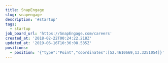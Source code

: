```yaml
---
title: SnapEngage
slug: snapengage
description: '#startup'
tags:
  - startup
job_board_url: 'https://SnapEngage.com/careers'
created_at: '2018-02-22T00:24:22.218Z'
updated_at: '2019-06-16T10:36:08.535Z'
positions:
  - position: '{"type":"Point","coordinates":[52.4610669,13.3251054]}'
---
```


